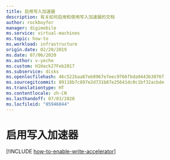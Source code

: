 ```yaml
---
title: 启用写入加速器
description: 有关如何启用和使用写入加速器的文档
author: rockboyfor
manager: digimobile
ms.service: virtual-machines
ms.topic: how-to
ms.workload: infrastructure
origin.date: 02/20/2019
ms.date: 07/06/2020
ms.author: v-yeche
ms.custom: H1Hack27Feb2017
ms.subservice: disks
ms.openlocfilehash: 46c522baa87eb0967e7eec9766fbda9443b3076f
ms.sourcegitcommit: 89118b7c897e2d731b87e25641dc0c1bf32acbde
ms.translationtype: HT
ms.contentlocale: zh-CN
ms.lasthandoff: 07/03/2020
ms.locfileid: "85946044"
---
```

# <a name="enable-write-accelerator"></a>启用写入加速器
[!INCLUDE [how-to-enable-write-accelerator](../../../includes/virtual-machines-common-how-to-enable-write-accelerator.md)]

<!-- Update_Description: update meta properties -->
